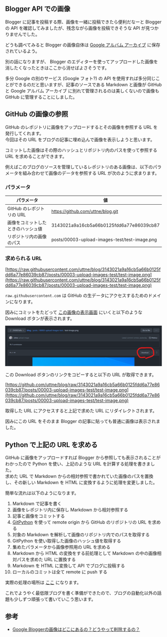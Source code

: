 <!--
blog-meta-data
title: ブログの投稿スクリプトと画像
tags: 雑記,python
-->

## Blogger API での画像

Blogger に記事を投稿する際、画像を一緒に投稿できたら便利だなーと Blogger の API を確認してみましたが、残念ながら画像を投稿できそうな API が見つかりませんでした。

どうも調べてみると Blogger の画像自体は [Google アルバム アーカイブ](https://get.google.com/albumarchive) に保存されているよう。

別の話になりますが、 Blogger のエディターを使ってアップロードした画像を消したくなったときはここから消せばよさそうです。

多分 Google の別のサービス (Google フォト?) の API を使用すれば多分同じことができるのだと思いますが、記事のソースである Markdown と画像が GitHub と Google アルバム アーカイブ に別れて管理されるのは美しくないので画像も GitHub に管理することにしました。

## GitHub の画像の参照

GitHub のレポジトリに画像をアップロードするとその画像を参照する URL を発行してくれます。  
今回はその URL をブログの記事に埋め込んで画像を表示しようと思います。

コミットした画像はその際のハッシュとリポジトリ内のパスを使って参照する URL を求めることができます。

例えばこのブログのソースを管理しているレポジトリのある画像は、以下のパラメータを組み合わせて画像のデータを参照する URL が次のように求まります。

### パラメータ

| パラメータ                         | 値                                            |
| ---------------------------------- | --------------------------------------------- |
| GitHub のレポジトリの URL          | https://github.com/uttne/blog.git             |
| 画像をコミットしたときのハッシュ値 | 3143021a9a16cb5a66b0125fdd6a77e86039cb87      |
| リポジトリ内の画像のパス           | posts/00003-upload-images-test/test-image.png |

### 求められる URL

[https://raw.githubusercontent.com/uttne/blog/3143021a9a16cb5a66b0125fdd6a77e86039cb87/posts/00003-upload-images-test/test-image.png](https://raw.githubusercontent.com/uttne/blog/3143021a9a16cb5a66b0125fdd6a77e86039cb87/posts/00003-upload-images-test/test-image.png)

`raw.githubusercontent.com` は GitHub の生データにアクセスするためのドメインになります。

因みにコミットをたどって [この画像の表示画面](https://github.com/uttne/blog/blob/3143021a9a16cb5a66b0125fdd6a77e86039cb87/posts/00003-upload-images-test/test-image.png) にいくと以下のような Download ボタンが表示されます。

![2022-03-18-00-56-55.png](./00004-image-upload/2022-03-18-00-56-55.png)

この Download ボタンのリンクをコピーすると以下の URL が取得できます。  

[https://github.com/uttne/blog/raw/3143021a9a16cb5a66b0125fdd6a77e86039cb87/posts/00003-upload-images-test/test-image.png](https://github.com/uttne/blog/raw/3143021a9a16cb5a66b0125fdd6a77e86039cb87/posts/00003-upload-images-test/test-image.png)

取得した URL にアクセスすると上記で求めた URL にリダイレクトされます。

因みにこの URL をそのまま Blogger の記事に貼っても普通に画像は表示されました。

## Python で上記の URL を求める

GitHub に画像をアップロードすれば Blogger から参照しても表示されることがわかったので Python を使い、上記のような URL を計算する処理を書きました。  
求めた URL で Markdown からの相対参照で書かれていた画像のパスを置換し、その新しい Markdown を HTML に変換するように処理を変更しました。

簡単な流れは以下のようになります。

1. Markdown で記事を書く
2. 画像をレポジトリ内に保存し Markdown から相対参照する
3. 記事と画像をコミットする
4. [GitPython](https://gitpython.readthedocs.io/en/stable/index.html) を使って remote origin から GitHub のリポジトリの URL を求める
5. 対象の Markdown を解析して画像のリポジトリ内でのパスを取得する
6. GitPython を使い取得した画像のハッシュ値を取得する
7. 集めたパラメータから画像参照用の URL を求める
8. Markdown から HTML の変換をする前処理として Markdown の中の画像相対パスを求めた URL に置換する
9. Markdown を HTML に変換して API でブログに投稿する
10. ローカルのコミットは全て remote に push する

実際の処理の場所は [ここ](https://github.com/uttne/blog/blob/f6eb41b443528117ee9c7b3f99f3cffec108fd8d/blog/modules/blog_manager.py#L61-L114) になります。


これでようやく最低限ブログを書く準備ができたので、ブログの自動化以外の話題も少しずつ頑張って書いていこう思います。

## 参考

- [Google Bloggerの画像はどこにあるの？どうやって削除するの？](https://8oclockis.blogspot.com/2020/09/google-blogger.html)
